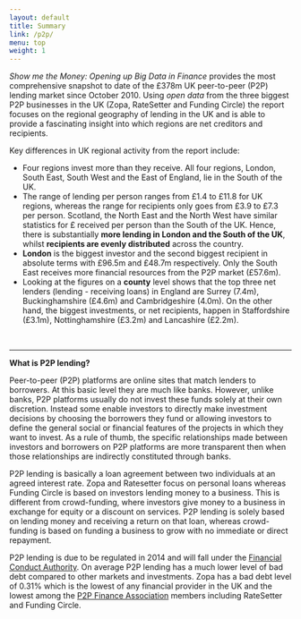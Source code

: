 ```yaml
---
layout: default
title: Summary
link: /p2p/
menu: top
weight: 1
---
```


*Show me the Money: Opening up Big Data in Finance* provides the most comprehensive snapshot to date of the £378m UK peer-to-peer (P2P) lending market since October 2010. Using *open data* from the three biggest P2P businesses in the UK (Zopa, RateSetter and Funding Circle) the report focuses on the regional geography of lending in the UK and is able to provide a fascinating insight into which regions are net creditors and recipients.

Key differences in UK regional activity from the report include:

* Four regions invest more than they receive. All four regions, London, South East, South West and the East of England, lie in the South of the UK.
* The range of lending per person ranges from £1.4 to £11.8 for UK regions, whereas the range for recipients only goes from £3.9 to £7.3 per person. Scotland, the North East and the North West have similar statistics for £ received per person than the South of the UK. Hence, there is substantially **more lending in London and the South of the UK**, whilst **recipients are evenly distributed** across the country. 
* **London** is the biggest investor and the second biggest recipient in absolute terms with £96.5m and £48.7m respectively. Only the South East receives more financial resources from the P2P market (£57.6m).
* Looking at the figures on a **county** level shows that the top three net lenders (lending - receiving loans) in England are Surrey (7.4m), Buckinghamshire (£4.6m) and Cambridgeshire (4.0m). On the other hand, the biggest investments, or net recipients, happen in Staffordshire (£3.1m), Nottinghamshire (£3.2m) and Lancashire (£2.2m).

<br>
<hr>

**What is P2P lending?**

Peer-to-peer (P2P) platforms are online sites that match lenders to borrowers. At this basic level they are much like banks. However, unlike banks, P2P platforms usually do not invest these funds solely at their own discretion.  Instead some enable investors to directly make investment decisions by choosing the borrowers they fund or allowing investors to define the general social or financial features of the projects in which they want to invest. As a rule of thumb, the specific relationships made between investors and borrowers on P2P platforms are more transparent then when those relationships are indirectly constituted through banks.
 
P2P lending is basically a loan agreement between two individuals at an agreed interest rate. Zopa and Ratesetter focus on personal loans whereas Funding Circle is based on investors lending money to a business. This is different from crowd-funding, where investors give money to a business in exchange for equity or a discount on services. P2P lending is solely based on lending money and receiving a return on that loan, whereas crowd-funding is based on funding a business to grow with no immediate or direct repayment.

P2P lending is due to be regulated in 2014 and will fall under the [Financial Conduct Authority](http://www.fca.org.uk/). On average P2P lending has a much lower level of bad debt compared to other markets and investments. Zopa has a bad debt level of 0.31% which is the lowest of any financial provider in the UK and the lowest among the [P2P Finance Association](http://www.p2pfinanceassociation.org.uk/) members including RateSetter and Funding Circle.
